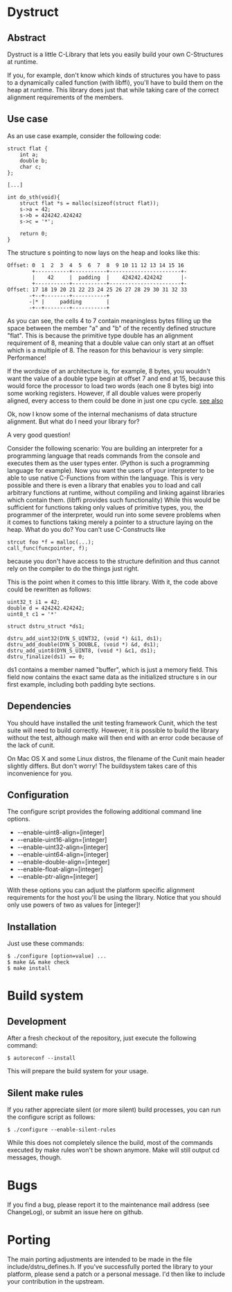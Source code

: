 Dystruct
========

Abstract
--------
Dystruct is a little C-Library that lets you easily build your own
C-Structures at runtime.

If you, for example, don't know which kinds of structures you have to pass to a
dynamically called function (with libffi), you'll have to build them on the heap at runtime. This
library does just that while taking care of the correct alignment requirements of the 
members.

Use case
--------
As an use case example, consider the following code:

    struct flat {
        int a;
        double b;
        char c;
    };
    
    [...]
    
    int do_sth(void){
        struct flat *s = malloc(sizeof(struct flat));
        s->a = 42;
        s->b = 424242.424242
        s->c = '*';
        
        return 0;
    }

The structure s pointing to now lays on the heap and
looks like this:

    Offset: 0  1  2  3  4  5  6  7  8  9 10 11 12 13 14 15 16 
            +-----------+-----------+-----------------------+-
            |    42     |  padding  |    424242.424242      |-
            +-----------+-----------+-----------------------+-
    Offset: 17 18 19 20 21 22 23 24 25 26 27 28 29 30 31 32 33
           -+--+--------+-----------+
           -|* |     padding        |
           -+--+--------+-----------+

As you can see, the cells 4 to 7 contain meaningless bytes filling
up the space between the member "a" and "b" of the recently defined structure "flat".
This is because the primitive type double has an alignment requirement
of 8, meaning that a double value can only start at an offset
which is a multiple of 8. The reason for this behaviour is very simple:
Performance! 

If the wordsize of an architecture is, for example, 8 bytes, you wouldn't
want the value of a double type begin at offset 7 and end at 15, because
this would force the processor to load two words (each one 8 bytes big) into some
working registers. However, if all double values were properly aligned,
every access to them could be done in just one cpu cycle.
[see also](http://en.wikipedia.org/wiki/Data_structure_alignment)

Ok, now I know some of the internal mechanisms of data structure alignment. But what
do I need your library for?

A very good question!

Consider the following scenario: 
You are building an interpreter for a programming
language that reads commands from the console and executes them as the user
types enter. (Python is such a programming language for example). 
Now you want
the users of your interpreter to be able to use native C-Functions from within the language. 
This is very possible and there is even a library that
enables you to load and call arbitrary functions at runtime, without compiling and linking
against libraries which contain them. (libffi provides such functionality)
While this would be sufficient for functions taking only values of primitive types, 
you, the programmer of the interpreter, would run into some severe problems when it
comes to functions taking merely a pointer to a structure laying on the heap.
What do you do? You can't use C-Constructs like

    strcut foo *f = malloc(...);
    call_func(funcpointer, f);
    
because you don't have access to the structure definition and thus cannot
rely on the compiler to do the things just right.

This is the point when it comes to this little library.
With it, the code above could be rewritten as follows:

    uint32_t i1 = 42;
    double d = 424242.424242;
    uint8_t c1 = '*'

    struct dstru_struct *ds1;
    
    dstru_add_uint32(DYN_S_UINT32, (void *) &i1, ds1);
    dstru_add_double(DYN_S_DOUBLE, (void *) &d, ds1);
    dstru_add_uint8(DYN_S_UINT8, (void *) &c1, ds1);
    dstru_finalize(ds1) == 0;
    
ds1 contains a member named "buffer", which is just a memory field.
This field now contains the exact same data as the initialized 
structure s in our first example, including both padding byte sections.

Dependencies
------------
You should have installed the unit testing framework Cunit, which
the test suite will need to build correctly. However, it is possible
to build the library without the test, although make will then end 
with an error code because of the lack of cunit. 

On Mac OS X and some Linux distros, the filename of the Cunit main
header slightly differs. But don't worry! The buildsystem takes care
of this inconvenience for you.

Configuration
-------------
The configure script provides the following additional
command line options.

* --enable-uint8-align=[integer] 
* --enable-uint16-align=[integer]
* --enable-uint32-align=[integer]
* --enable-uint64-align=[integer]
* --enable-double-align=[integer]
* --enable-float-align=[integer] 
* --enable-ptr-align=[integer]

With these options you can adjust the platform
specific alignment requirements for the host you'll be using
the library. Notice that you should only use powers of two
as values for [integer]!

Installation
------------
Just use these commands:

    $ ./configure [option=value] ...
    $ make && make check
    $ make install

Build system
============

Development
-----------
After a fresh checkout of the repository, just execute the following command:

    $ autoreconf --install

This will prepare the build system for your usage.

Silent make rules
-----------------
If you rather appreciate silent (or more silent)
build processes, you can run the configure script 
as follows:

    $ ./configure --enable-silent-rules

While this does not completely silence the build, most of the commands executed by make rules
won't be shown anymore. Make will still output cd messages, though.

Bugs
====
If you find a bug, please report it to the maintenance 
mail address (see ChangeLog), or submit an issue here on github.

Porting
=======
The main porting adjustments are intended to be made in the file
include/dstru_defines.h. If you've successfully ported the library
to your platform, please send a patch or a personal message. 
I'd then like to include your contribution in the upstream.
